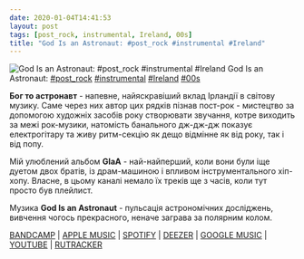 ```yaml
---
date: 2020-01-04T14:41:53
layout: post
tags: [post_rock, instrumental, Ireland, 00s]
title: "God Is an Astronaut: #post_rock #instrumental #Ireland"
---
```

![God Is an Astronaut: #post_rock #instrumental #Ireland](https://res.cloudinary.com/vast-space-unexplored/image/upload/photos/photo_844_04-01-2020_14-41-53.jpg)
God Is an Astronaut: [#post_rock](/tags/#post_rock) [#instrumental](/tags/#instrumental) [#Ireland](/tags/#Ireland) [#00s](/tags/#00s)

**Бог то астронавт** - напевне, найяскравіший вклад Ірландії в світову музику. Саме через них автор цих рядків пізнав пост-рок - мистецтво за допомогою художніх засобів року створювати звучання, котре виходить за межі рок-музики, натомість банального дж-дж-дж показує електрогітару та живу ритм-секцію як дещо відмінне як від року, так і від попу.

Мій улюблений альбом **GIaA** - най-найперший, коли вони були іще дуетом двох братів, із драм-машиною і впливом інструментального хіп-хопу. Власне, в цьому каналі немало їх треків ще з часів, коли тут просто був плейлист.

Музика **God Is an Astronaut** - пульсація астрономічних досліджень, вивчення чогось прекрасного, неначе заграва за полярним колом.

[BANDCAMP](https://godisanastronaut.com/album/a-moment-of-stillness) \| [APPLE MUSIC](https://music.apple.com/ru/album/a-moment-of-stillness/272904628) \| [SPOTIFY](https://open.spotify.com/album/0W4hHz6FnpsFxydHqxZ6nj) \| [DEEZER](https://www.deezer.com/album/2136051?utm_source=deezer&amp;utm_content=album-2136051&amp;utm_term=1601611822_1578141240&amp;utm_medium=web) \| [GOOGLE MUSIC](https://play.google.com/music/m/Bv65gadlhuy6tylc3sbbu6bselu?t=A_Moment_of_Stillness_-_God_Is_an_Astronaut) \| [YOUTUBE](https://www.youtube.com/playlist?list=PLxPvJLMszI2yBNgzwZ1BR9lhpm4hCeQyJ) \| [RUTRACKER](https://rutracker.org/forum/viewtopic.php?t=4336799)